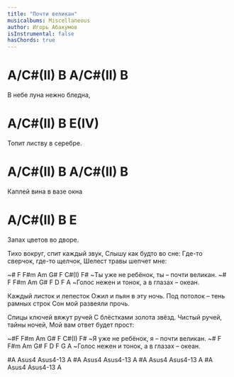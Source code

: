 ```yaml
---
title: "Почти великан"
musicalbums: Miscellaneous
author: Игорь Абакумов
isInstrumental: false
hasChords: true
---
```


#   A/C#(II) B  A/C#(II)  B
В небе   луна нежно бледна,
# A/C#(II)  B         E(IV)
Топит листву в серебре.
# A/C#(II) B    A/C#(II) B
Каплей вина в вазе   окна
# A/C#(II) B         E
Запах цветов во дворе.

Тихо вокруг, спит каждый звук,
Слышу как будто во сне:
Где-то сверчок, где-то щелчок,
Шелест травы шепчет мне:

~# F   F#m    Am G#   F       C#(I)  F#
~Ты уже не ребёнок, ты – почти великан.
~# F     F#m    Am G#  F       D       F  A
~Голос нежен и тонок, а в глазах – океан.

Каждый листок и лепесток
Ожил и пьян в эту ночь.
Под потолок – тень рамных строк
Сон мой развеяли прочь.

Спицы ключей вяжут ручей
С блёстками золота звёзд.
Чистый ручей, тайны ночей,
Мой вам ответ будет прост:

~#F   F#m    Am G#  F       C#(I)  F#
~Я уже не ребёнок, я – почти великан.
~# F     F#m    Am G#  F       D       F G A
~Голос нежен и тонок, а в глазах – океан.

#A Asus4 Asus4-13 A
#A Asus4 Asus4-13 A
#A Asus4 Asus4-13 A
#A Asus4 Asus4-13 A
